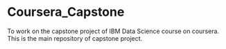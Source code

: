 # Coursera_Capstone
To work on the capstone project of IBM Data Science course on coursera. This is the main repository of capstone project.
